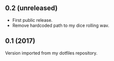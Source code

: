 0.2 (unreleased)
----------------

- First public release.
- Remove hardcoded path to my dice rolling wav.

0.1 (2017)
----------

Version imported from my dotfiles repository.
